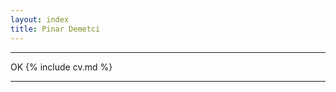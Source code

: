 ```yaml
---
layout: index
title: Pinar Demetci
---
```

---
OK
{% include cv.md %}
<!-- 
## <i class="fa fa-chevron-right"></i> Recent Blog Posts

<table class="table table-hover">
  {% for post in site.posts limit: 20 %}o
    {% unless post.draft %}
    <tr>
      <td><a href="{{ post.url }}">{{ post.title }}</a></td>
      <td class="col-md-3" style="text-align: right;">{{ post.date | date: "%B %e, %Y" }}</td>
    </tr>
    {% endunless %}
  {% endfor %}
</table>
<h4><a href="/blog">View all</a></h4>
 -->
---
